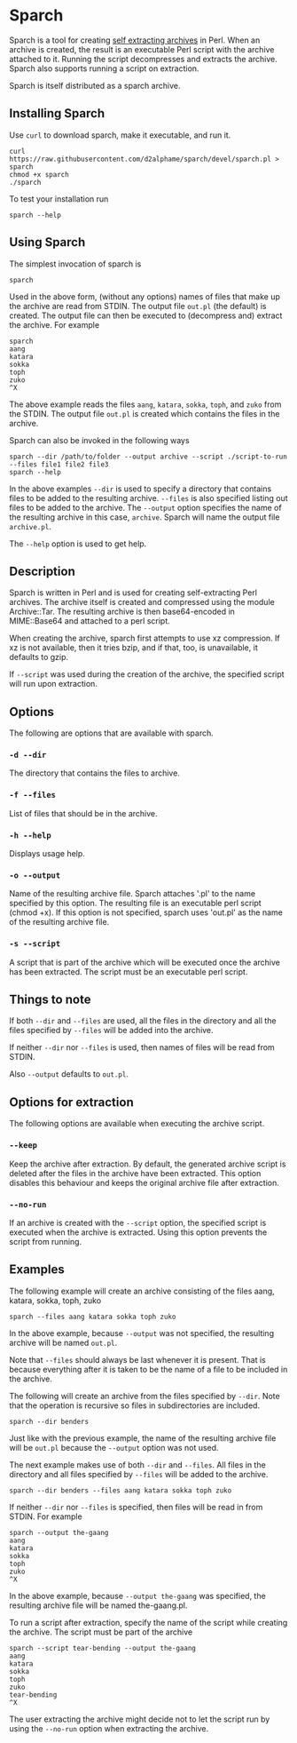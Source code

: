 # Sparch
Sparch is a tool for creating [self extracting archives](https://en.wikipedia.org/wiki/Self-extracting_archive) in Perl. When an archive is created, the result is an executable Perl script with the archive attached to it. Running the script decompresses and extracts the archive. Sparch also supports running a script on extraction.

Sparch is itself distributed as a sparch archive.

## Installing Sparch
Use `curl` to download sparch, make it executable, and run it.
```
curl https://raw.githubusercontent.com/d2alphame/sparch/devel/sparch.pl > sparch
chmod +x sparch
./sparch
```
To test your installation run
```
sparch --help
```

## Using Sparch
The simplest invocation of sparch is
```
sparch
```
Used in the above form, (without any options) names of files that make up the archive are read from STDIN. The output file `out.pl` (the default) is created. The output file can then be executed to (decompress and) extract the archive. For example
```
sparch
aang
katara
sokka
toph
zuko
^X
```
The above example reads the files `aang`, `katara`, `sokka`, `toph`, and `zuko` from the STDIN. The output file `out.pl` is created which contains the files in the archive.

Sparch can also be invoked in the following ways
```
sparch --dir /path/to/folder --output archive --script ./script-to-run --files file1 file2 file3
sparch --help
```
In the above examples `--dir` is used to specify a directory that contains files to be added to the resulting archive. `--files` is also specified listing out files to be added to the archive. The `--output` option specifies the name of the resulting archive in this case, `archive`. Sparch will name the output file `archive.pl`.

The `--help` option is used to get help.

## Description
Sparch is written in Perl and is used for creating self-extracting Perl archives. The archive itself is created and compressed using the module Archive::Tar. The resulting archive is then base64-encoded in MIME::Base64 and attached to a perl script.

When creating the archive, sparch first attempts to use xz compression. If xz is not available, then it tries bzip, and if that, too, is unavailable, it defaults to gzip.

If `--script` was used during the creation of the archive, the specified script will run upon extraction.

## Options
The following are options that are available with sparch.

### `-d --dir`
The directory that contains the files to archive.

### `-f --files`
List of files that should be in the archive.

### `-h --help`
Displays usage help.

### `-o --output`
Name of the resulting archive file. Sparch attaches '.pl' to the name specified by this option. The resulting file is an executable perl script (chmod +x). If this option is not specified, sparch uses 'out.pl' as the name of the resulting archive file.

### `-s --script`
A script that is part of the archive which will be executed once the archive has been extracted. The script must be an executable perl script.

## Things to note
If both `--dir` and `--files` are used, all the files in the directory and all the files specified by `--files` will be added into the archive.

If neither `--dir` nor `--files` is used, then names of files will be read from STDIN.

Also `--output` defaults to `out.pl`.

## Options for extraction
The following options are available when executing the archive script.

### `--keep`
Keep the archive after extraction. By default, the generated archive script is deleted after the files in the archive have been extracted. This option disables this behaviour and keeps the original archive file after extraction.

### `--no-run`
If an archive is created with the `--script` option, the specified script is executed when the archive is extracted. Using this option prevents the script from running.

## Examples
The following example will create an archive consisting of the files aang, katara, sokka, toph, zuko
```
sparch --files aang katara sokka toph zuko
```
In the above example, because `--output` was not specified, the resulting archive will be named `out.pl`.

Note that `--files` should always be last whenever it is present. That is because everything after it is taken to be the name of a file to be included in the archive.

The following will create an archive from the files specified by `--dir`. Note that the operation is recursive so files in subdirectories are included.
```
sparch --dir benders
```
Just like with the previous example, the name of the resulting archive file will be `out.pl` because the `--output` option was not used.

The next example makes use of both `--dir` and `--files`. All files in the directory and all files specified by `--files` will be added to the archive.
```
sparch --dir benders --files aang katara sokka toph zuko
```
If neither `--dir` nor `--files` is specified, then files will be read in from STDIN. For example
```
sparch --output the-gaang
aang
katara
sokka
toph
zuko
^X
```
In the above example, because `--output the-gaang` was specified, the resulting archive file will be named the-gaang.pl.

To run a script after extraction, specify the name of the script while creating the archive. The script must be part of the archive
```
sparch --script tear-bending --output the-gaang
aang
katara
sokka
toph
zuko
tear-bending
^X
```
The user extracting the archive might decide not to let the script run by using the `--no-run` option when extracting the archive.
